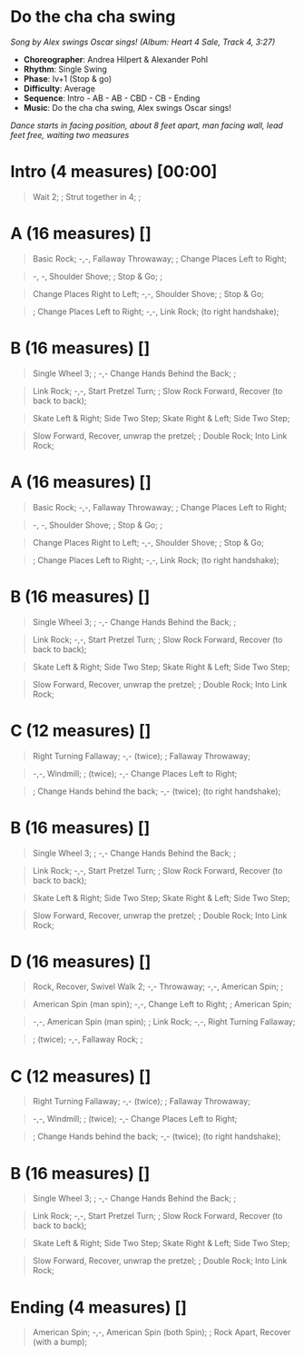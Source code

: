 # Do the cha cha swing
*Song by Alex swings Oscar sings! (Album: Heart 4 Sale, Track 4, 3:27)*

* **Choreographer**: Andrea Hilpert & Alexander Pohl
* **Rhythm**: Single Swing
* **Phase**: Iv+1 (Stop & go)
* **Difficulty**: Average
* **Sequence**: Intro - AB - AB - CBD - CB - Ending
* **Music**: Do the cha cha swing, Alex swings Oscar sings!

*Dance starts in facing position, about 8 feet apart, man facing wall, lead feet free, waiting two measures*

# Intro (4 measures) [00:00]

> Wait 2; ; Strut together in 4; ;

# A (16 measures) []

> Basic Rock; -,-, Fallaway Throwaway; ; Change Places Left to Right;

> -, -, Shoulder Shove; ; Stop & Go; ;

> Change Places Right to Left; -,-, Shoulder Shove; ; Stop & Go;

> ; Change Places Left to Right; -,-, Link Rock; (to right handshake);

# B (16 measures) []

> Single Wheel 3; ; -,- Change Hands Behind the Back; ;

> Link Rock; -,-, Start Pretzel Turn; ; Slow Rock Forward, Recover (to back to back);

> Skate Left & Right; Side Two Step; Skate Right & Left; Side Two Step;

> Slow Forward, Recover, unwrap the pretzel; ; Double Rock; Into Link Rock;

# A (16 measures) []

> Basic Rock; -,-, Fallaway Throwaway; ; Change Places Left to Right;

> -, -, Shoulder Shove; ; Stop & Go; ;

> Change Places Right to Left; -,-, Shoulder Shove; ; Stop & Go;

> ; Change Places Left to Right; -,-, Link Rock; (to right handshake);

# B (16 measures) []

> Single Wheel 3; ; -,- Change Hands Behind the Back; ;

> Link Rock; -,-, Start Pretzel Turn; ; Slow Rock Forward, Recover (to back to back);

> Skate Left & Right; Side Two Step; Skate Right & Left; Side Two Step;

> Slow Forward, Recover, unwrap the pretzel; ; Double Rock; Into Link Rock;

# C (12 measures) []

> Right Turning Fallaway; -,- (twice); ; Fallaway Throwaway;

> -,-, Windmill; ; (twice); -,- Change Places Left to Right;

> ; Change Hands behind the back; -,- (twice); (to right handshake);

# B (16 measures) []

> Single Wheel 3; ; -,- Change Hands Behind the Back; ;

> Link Rock; -,-, Start Pretzel Turn; ; Slow Rock Forward, Recover (to back to back);

> Skate Left & Right; Side Two Step; Skate Right & Left; Side Two Step;

> Slow Forward, Recover, unwrap the pretzel; ; Double Rock; Into Link Rock;

# D (16 measures) []

> Rock, Recover, Swivel Walk 2; -,- Throwaway; -,-, American Spin; ;

> American Spin (man spin); -,-, Change Left to Right; ; American Spin;

> -,-, American Spin (man spin); ; Link Rock; -,-, Right Turning Fallaway;

> ; (twice); -,-, Fallaway Rock; ;

# C (12 measures) []

> Right Turning Fallaway; -,- (twice); ; Fallaway Throwaway;

> -,-, Windmill; ; (twice); -,- Change Places Left to Right;

> ; Change Hands behind the back; -,- (twice); (to right handshake);

# B (16 measures) []

> Single Wheel 3; ; -,- Change Hands Behind the Back; ;

> Link Rock; -,-, Start Pretzel Turn; ; Slow Rock Forward, Recover (to back to back);

> Skate Left & Right; Side Two Step; Skate Right & Left; Side Two Step;

> Slow Forward, Recover, unwrap the pretzel; ; Double Rock; Into Link Rock;

# Ending (4 measures) []

> American Spin; -,-, American Spin (both Spin); ; Rock Apart, Recover (with a bump);